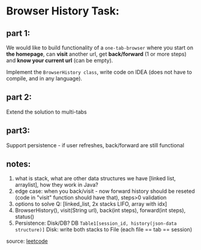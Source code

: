 # Browser History Task:

## part 1:
We would like to build functionality of a ```one-tab-browser``` where you start on **the homepage**, can **visit** another url, get **back/forward** (1 or more steps) and **know your current url** (can be empty). 

Implement the ```BrowserHistory class```, write code on IDEA (does not have to compile, and in any language).

## part 2:
Extend the solution to multi-tabs

## part3:
Support persistence - if user refreshes, back/forward are still functional

## notes:
1. what is stack, what are other data structures we have [linked list, arraylist], how they work in Java?
2. edge case: when you back/visit - now forward history should be reseted (code in "visit" function should have that), steps>0 validation
3. options to solve Q: [linked_list, 2x stacks LIFO, array with idx]
4. BrowserHistory(), visit(String url), back(int steps), forward(int steps), status()
5. Persistence: Disk/DB? DB ```Table1[session_id, history(json-data structure)]``` Disk: write both stacks to File (each file == tab == session)

source: [leetcode](https://leetcode.com/problems/design-browser-history/)
